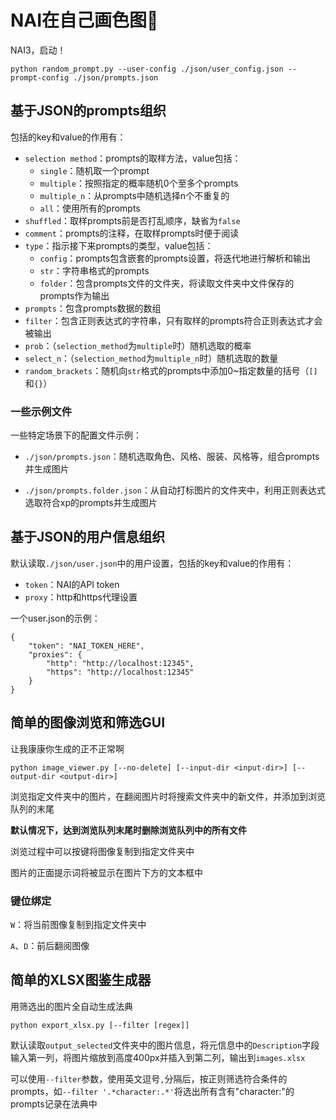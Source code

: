 # NAI在自己画色图🥵

NAI3，启动！

```python random_prompt.py --user-config ./json/user_config.json --prompt-config ./json/prompts.json```

## 基于JSON的prompts组织

包括的key和value的作用有：

- `selection method`：prompts的取样方法，value包括：
  - `single`：随机取一个prompt
  - `multiple`：按照指定的概率随机0个至多个prompts
  - `multiple_n`：从prompts中随机选择n个不重复的
  - `all`：使用所有的prompts
- `shuffled`：取样prompts前是否打乱顺序，缺省为`false`
- `comment`：prompts的注释，在取样prompts时便于阅读
- `type`：指示接下来prompts的类型，value包括：
  - `config`：prompts包含嵌套的prompts设置，将迭代地进行解析和输出
  - `str`：字符串格式的prompts
  - `folder`：包含prompts文件的文件夹，将读取文件夹中文件保存的prompts作为输出
- `prompts`：包含prompts数据的数组
- `filter`：包含正则表达式的字符串，只有取样的prompts符合正则表达式才会被输出
- `prob`：（`selection_method`为`multiple`时）随机选取的概率
- `select_n`：（`selection_method`为`multiple_n`时）随机选取的数量
- `random_brackets`：随机向`str`格式的prompts中添加0~指定数量的括号（`[]`和`{}`）

### 一些示例文件

一些特定场景下的配置文件示例：

- `./json/prompts.json`：随机选取角色、风格、服装、风格等，组合prompts并生成图片

- `./json/prompts.folder.json`：从自动打标图片的文件夹中，利用正则表达式选取符合xp的prompts并生成图片

## 基于JSON的用户信息组织

默认读取`./json/user.json`中的用户设置，包括的key和value的作用有：

- `token`：NAI的API token
- `proxy`：http和https代理设置

一个user.json的示例：

```
{
    "token": "NAI_TOKEN_HERE",
    "proxies": {
        "http": "http://localhost:12345",
        "https": "http://localhost:12345"
    }
}
```
## 简单的图像浏览和筛选GUI

让我康康你生成的正不正常啊

`python image_viewer.py [--no-delete] [--input-dir <input-dir>] [--output-dir <output-dir>]`

浏览指定文件夹中的图片，在翻阅图片时将搜索文件夹中的新文件，并添加到浏览队列的末尾

**默认情况下，达到浏览队列末尾时删除浏览队列中的所有文件**

浏览过程中可以按键将图像复制到指定文件夹中

图片的正面提示词将被显示在图片下方的文本框中

### 键位绑定

`W`：将当前图像复制到指定文件夹中

`A`、`D`：前后翻阅图像

## 简单的XLSX图鉴生成器

用筛选出的图片全自动生成法典

`python export_xlsx.py [--filter [regex]]`

默认读取`output_selected`文件夹中的图片信息，将元信息中的`Description`字段输入第一列，将图片缩放到高度400px并插入到第二列，输出到`images.xlsx`

可以使用`--filter`参数，使用英文逗号`,`分隔后，按正则筛选符合条件的prompts，如`--filter '.*character:.*'`将选出所有含有"character:"的prompts记录在法典中